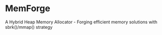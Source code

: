 # MemForge
A Hybrid Heap Memory Allocator - Forging efficient memory solutions with sbrk()/mmap() strategy
